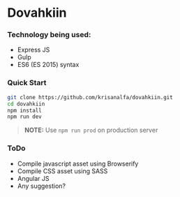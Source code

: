 # Dovahkiin

### Technology being used:

- Express JS
- Gulp
- ES6 (ES 2015) syntax

### Quick Start

```sh
git clone https://github.com/krisanalfa/dovahkiin.git
cd dovahkiin
npm install
npm run dev
```

> **NOTE:** Use `npm run prod` on production server

### ToDo

- Compile javascript asset using Browserify
- Compile CSS asset using SASS
- Angular JS
- Any suggestion?
